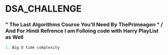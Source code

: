 <h1>DSA_CHALLENGE</h1>
<h3>" The Last Algorithms Course You'll Need By ThePrimeagen " / And For Hindi Refrence I am Folloing code with Harry PlayList as Well</h3>

````javascript
1. Big O time complexity 

````
